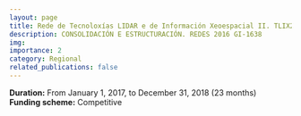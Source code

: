 ```yaml
---
layout: page
title: Rede de Tecnoloxías LIDAR e de Información Xeoespacial II. TLIX2.
description: CONSOLIDACIÓN E ESTRUCTURACIÓN. REDES 2016 GI-1638 
img: 
importance: 2
category: Regional
related_publications: false
---
```


**Duration:** From January 1, 2017, to December 31, 2018 (23 months)  
**Funding scheme:** Competitive

